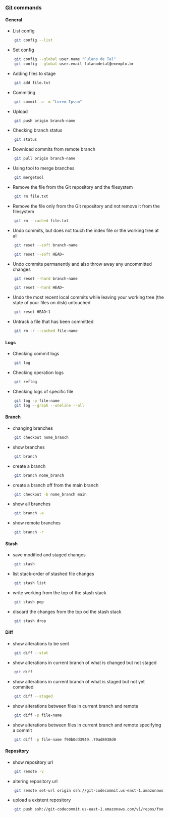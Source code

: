 ### [Git](https://git-scm.com/) commands

#### General
- List config
````bash
    git config --list
````
- Set config
````bash
    git config --global user.name "Fulano de Tal"
    git config --global user.email fulanodetal@exemplo.br
````
- Adding files to stage
````bash
    git add file.txt
````
- Commiting
````bash
    git commit -a -m "Lorem Ipsum"
````
- Upload
````bash
    git push origin branch-name
````
- Checking branch status
````bash
    git status
````
- Download commits from remote branch
````bash
    git pull origin branch-name
````
- Using tool to merge branches
````bash
    git mergetool
````
- Remove the file from the Git repository and the filesystem
````bash
    git rm file.txt
````
- Remove the file only from the Git repository and not remove it from the filesystem
````bash
    git rm --cached file.txt
````
- Undo commits, but does not touch the index file or the working tree at all
````bash
    git reset --soft branch-name
````
````bash
    git reset --soft HEAD~
````
- Undo commits permanently and also throw away any uncommitted changes
````bash
    git reset --hard branch-name
````
````bash
    git reset --hard HEAD~
````
- Undo the most recent local commits while leaving your working tree (the state of your files on disk) untouched
````bash
    git reset HEAD~1
````
- Untrack a file that has been committed
````bash
    git rm -r --cached file-name
````

#### Logs
- Checking commit logs
````bash
    git log
````
- Checking operation logs
````bash
    git reflog
````
- Checking logs of specific file
````bash
    git log -p file-name
    git log --graph --oneline --all
````

#### Branch
- changing branches
````bash
    git checkout nome_branch
````
- show branches
````bash
    git branch
````
- create a branch
````bash
    git branch nome_branch
````
- create a branch off from the main branch
````bash
    git checkout -b nome_branch main
````
- show all branches
````bash
    git branch -a
````
- show remote branches
````bash
    git branch -r
````

#### Stash
- save modified and staged changes
````bash
    git stash
````
- list stack-order of stashed file changes
````bash
    git stash list
````
- write working from the top of the stash stack
````bash
    git stash pop
````
- discard the changes from the top od the stash stack
````bash
    git stash drop
````

#### Diff
- show alterations to be sent
````bash
    git diff --stat
````
- show alterations in current branch of what is changed but not staged
````bash
    git diff
````
- show alterations in current branch of what is staged but not yet commited
````bash
    git diff --staged
````
- show alterations between files in current branch and remote
````bash
    git diff -p file-name
````
- show alterations between files in current branch and remote specifying a commit
````bash
    git diff -p file-name f90b0dd3949..70ad8038d0
````

#### Repository
- show repository url
````bash
    git remote -v
````
- altering repository url
````bash
    git remote set-url origin ssh://git-codecommit.us-east-1.amazonaws.com/v1/repos/foo
````
- upload a existent repository
````bash
    git push ssh://git-codecommit.us-east-1.amazonaws.com/v1/repos/foo --all
````

